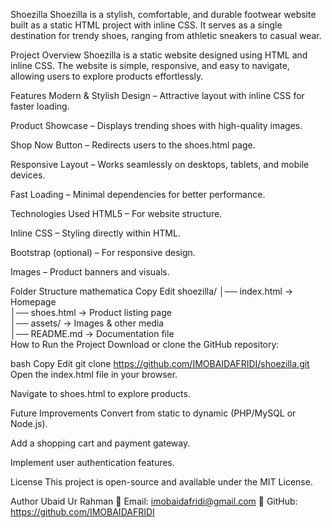 Shoezilla
Shoezilla is a stylish, comfortable, and durable footwear website built as a static HTML project with inline CSS. It serves as a single destination for trendy shoes, ranging from athletic sneakers to casual wear.

Project Overview
Shoezilla is a static website designed using HTML and inline CSS.
The website is simple, responsive, and easy to navigate, allowing users to explore products effortlessly.

Features
Modern & Stylish Design – Attractive layout with inline CSS for faster loading.

Product Showcase – Displays trending shoes with high-quality images.

Shop Now Button – Redirects users to the shoes.html page.

Responsive Layout – Works seamlessly on desktops, tablets, and mobile devices.

Fast Loading – Minimal dependencies for better performance.

Technologies Used
HTML5 – For website structure.

Inline CSS – Styling directly within HTML.

Bootstrap (optional) – For responsive design.

Images – Product banners and visuals.

Folder Structure
mathematica
Copy
Edit
shoezilla/
│── index.html    → Homepage  
│── shoes.html    → Product listing page  
│── assets/       → Images & other media  
│── README.md     → Documentation file  
How to Run the Project
Download or clone the GitHub repository:

bash
Copy
Edit
git clone https://github.com/IMOBAIDAFRIDI/shoezilla.git
Open the index.html file in your browser.

Navigate to shoes.html to explore products.

Future Improvements
Convert from static to dynamic (PHP/MySQL or Node.js).

Add a shopping cart and payment gateway.

Implement user authentication features.

License
This project is open-source and available under the MIT License.

Author
Ubaid Ur Rahman
📧 Email: imobaidafridi@gmail.com
🔗 GitHub: https://github.com/IMOBAIDAFRIDI


